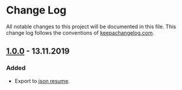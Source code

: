 # Change Log
All notable changes to this project will be documented in this file. This change log follows the conventions of [keepachangelog.com](http://keepachangelog.com/).

## [1.0.0] - 13.11.2019
### Added
- Export to [json resume](jsonresume.org).

[1.0.0]: https://github.com/scoiatael/resume/releases/v1.0.0
